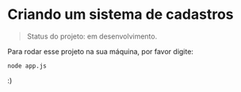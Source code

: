 # Criando um sistema de cadastros #

> Status do projeto: em desenvolvimento.

 Para rodar esse projeto na sua máquina, por favor digite:

```
node app.js
```
:)